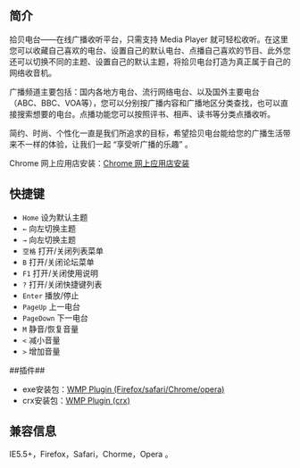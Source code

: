 ## 简介 ##

拾贝电台——在线广播收听平台，只需支持 Media Player 就可轻松收听。在这里您可以收藏自己喜欢的电台、设置自己的默认电台、点播自己喜欢的节目、此外您还可以切换不同的主题、设置自己的默认主题，将拾贝电台打造为真正属于自己的网络收音机。

广播频道主要包括：国内各地方电台、流行网络电台、以及国外主要电台（ABC、BBC、VOA等），您可以分别按广播内容和广播地区分类查找，也可以直接搜索想要的电台。点播功能您可以按照评书、相声、读书等分类点播收听。

简约、时尚、个性化一直是我们所追求的目标，希望拾贝电台能给您的广播生活带来不一样的体验，让我们一起 “享受听广播的乐趣” 。

Chrome 网上应用店安装：[Chrome 网上应用店安装](https://chrome.google.com/webstore/detail/拾贝电台/bhcbhdhdggalgngebimnmphddjnjffdo?hl=zh-CN?from=radio.sbboy.com)

## 快捷键 ##

- `Home` 设为默认主题
- `←` 向左切换主题
- `→` 向左切换主题
- `空格` 打开/关闭列表菜单
- `B` 打开/关闭论坛菜单
- `F1` 打开/关闭使用说明
- `?` 打开/关闭快捷键列表
- `Enter` 播放/停止
- `PageUp` 上一电台
- `PageDown` 下一电台
- `M` 静音/恢复音量
- `<` 减小音量
- `>` 增加音量

##插件##

- exe安装包：[WMP Plugin (Firefox/safari/Chrome/opera)](http://radio.sbboy.com/wmpfirefoxplugin.zip)
- crx安装包：[WMP Plugin (crx)](http://radio.sbboy.com/wmpfirefoxplugin.zip)




## 兼容信息 ##

IE5.5+，Firefox，Safari，Chorme，Opera 。